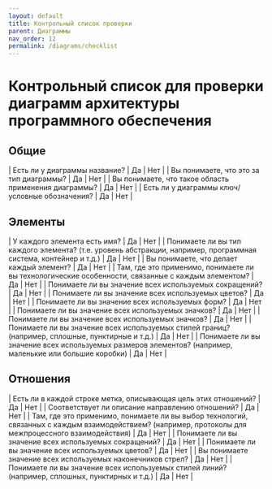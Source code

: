 ```yaml
---
layout: default
title: Контрольный список проверки
parent: Диаграммы
nav_order: 12
permalink: /diagrams/checklist
---
```


# Контрольный список для проверки диаграмм архитектуры программного обеспечения

## Общие

| Есть ли у диаграммы название? | Да | Нет |
| Вы понимаете, что это за тип диаграммы? | Да | Нет |
| Вы понимаете, что такое область применения диаграммы? | Да | Нет |
| Есть ли у диаграммы ключ/условные обозначения? | Да | Нет |

## Элементы

| У каждого элемента есть имя? | Да | Нет |
| Понимаете ли вы тип каждого элемента? (т.е. уровень абстракции, например, программная система, контейнер и т.д.) | Да | Нет |
| Вы понимаете, что делает каждый элемент? | Да | Нет |
| Там, где это применимо, понимаете ли вы технологические особенности, связанные с каждым элементом? | Да | Нет |
| Понимаете ли вы значение всех используемых сокращений? | Да | Нет |
| Понимаете ли вы значение всех используемых цветов? | Да | Нет |
| Понимаете ли вы значение всех используемых форм? | Да | Нет |
| Понимаете ли вы значение всех используемых значков? | Да | Нет |
| Понимаете ли вы значение всех используемых значков? | Да | Нет |
| Понимаете ли вы значение всех используемых стилей границ? (например, сплошные, пунктирные и т.д.) | Да | Нет |
| Понимаете ли вы значение всех используемых размеров элементов? (например, маленькие или большие коробки) | Да | Нет |

## Отношения

| Есть ли в каждой строке метка, описывающая цель этих отношений? | Да | Нет |
| Соответствует ли описание направлению отношений? | Да | Нет |
| Там, где это применимо, понимаете ли вы выбор технологий, связанных с каждым взаимодействием? (например, протоколы для межпроцессного взаимодействия) | Да | Нет |
| Понимаете ли вы значение всех используемых сокращений? | Да | Нет |
| Понимаете ли вы значение всех используемых цветов? | Да | Нет |
| Вы понимаете значение всех используемых наконечников стрел? | Да | Нет |
| Понимаете ли вы значение всех используемых стилей линий? (например, сплошных, пунктирных и т.д.) | Да | Нет |